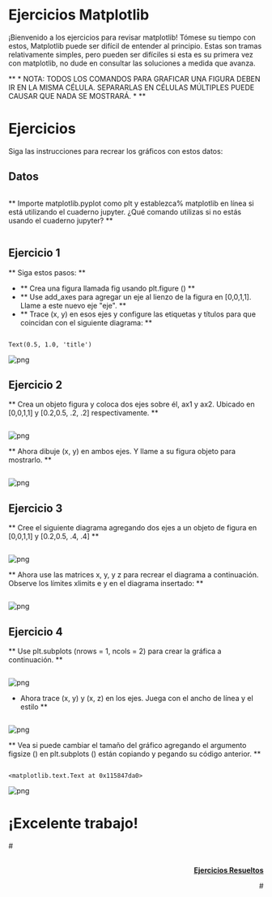 # Ejercicios Matplotlib

¡Bienvenido a los ejercicios para revisar matplotlib! Tómese su tiempo con estos, Matplotlib puede ser difícil de entender al principio. Estas son tramas relativamente simples, pero pueden ser difíciles si esta es su primera vez con matplotlib, no dude en consultar las soluciones a medida que avanza.

** * NOTA: TODOS LOS COMANDOS PARA GRAFICAR UNA FIGURA DEBEN IR EN LA MISMA CÉLULA. SEPARARLAS EN CÉLULAS MÚLTIPLES PUEDE CAUSAR QUE NADA SE MOSTRARÁ. * **

# Ejercicios

Siga las instrucciones para recrear los gráficos con estos datos:

## Datos


```python

```


** Importe matplotlib.pyplot como plt y establezca% matplotlib en línea si está utilizando el cuaderno jupyter. ¿Qué comando utilizas si no estás usando el cuaderno jupyter? **


```python

```

## Ejercicio 1

** Siga estos pasos: **
* ** Crea una figura llamada fig usando plt.figure () **
* ** Use add_axes para agregar un eje al lienzo de la figura en [0,0,1,1]. Llame a este nuevo eje "eje". **
* ** Trace (x, y) en esos ejes y configure las etiquetas y títulos para que coincidan con el siguiente diagrama: **


```python

```




    Text(0.5, 1.0, 'title')




![png](/images/output_5_1.png)


## Ejercicio 2
** Crea un objeto figura y coloca dos ejes sobre él, ax1 y ax2. Ubicado en [0,0,1,1] y [0.2,0.5, .2, .2] respectivamente. **


```python

```


![png](/images/output_7_0.png)


** Ahora dibuje (x, y) en ambos ejes. Y llame a su figura objeto para mostrarlo. **


```python

```




![png](/images/output_9_0.png)



## Ejercicio 3

** Cree el siguiente diagrama agregando dos ejes a un objeto de figura en [0,0,1,1] y [0.2,0.5, .4, .4] **


```python

```


![png](/images/output_11_0.png)


** Ahora use las matrices x, y, y z para recrear el diagrama a continuación. Observe los límites xlimits e y en el diagrama insertado: **


```python

```




![png](/images/output_13_0.png)



## Ejercicio 4

** Use plt.subplots (nrows = 1, ncols = 2) para crear la gráfica a continuación. **


```python

```


![png](/images/output_15_0.png)


* Ahora trace (x, y) y (x, z) en los ejes. Juega con el ancho de línea y el estilo **


```python

```




![png](/images/output_17_0.png)




** Vea si puede cambiar el tamaño del gráfico agregando el argumento figsize () en plt.subplots () están copiando y pegando su código anterior. **


```python

```




    <matplotlib.text.Text at 0x115847da0>




![png](/images/output_19_1.png)


# ¡Excelente trabajo!

#<div style="text-align: right">    
 [**Ejercicios Resueltos**](Matplotlib%20Ejercicios%20-%20Solutions.ipynb)    
<div/>#

